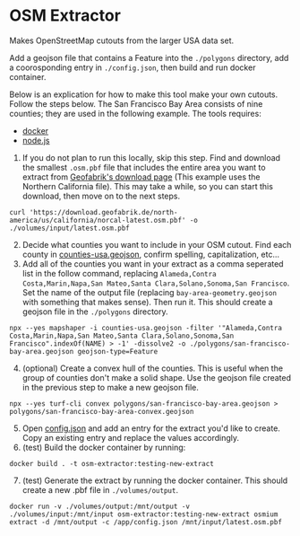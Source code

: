 # OSM Extractor

Makes OpenStreetMap cutouts from the larger USA data set.

Add a geojson file that contains a Feature into the `./polygons` directory, add a coorosponding entry in `./config.json`, then build and run docker container.

Below is an explication for how to make this tool make your own cutouts. Follow the steps below. The San Francisco Bay Area consists of nine counties; they are used in the following example. The tools requires:

* [docker](https://www.docker.com/)
* [node.js](https://nodejs.org/en)

1. If you do not plan to run this locally, skip this step. Find and download the smallest `.osm.pbf` file that includes the entire area you want to extract from [Geofabrik's download page](https://download.geofabrik.de/north-america/us.html) (This example uses the Northern California file). This may take a while, so you can start this download, then move on to the next steps. 
```
curl 'https://download.geofabrik.de/north-america/us/california/norcal-latest.osm.pbf' -o ./volumes/input/latest.osm.pbf
```
2. Decide what counties you want to include in your OSM cutout. Find each county in [counties-usa.geojson](counties-usa.geojson), confirm spelling, capitalization, etc... 
3. Add all of the counties you want in your extract as a comma seperated list in the follow command, replacing `Alameda,Contra Costa,Marin,Napa,San Mateo,Santa Clara,Solano,Sonoma,San Francisco`. Set the name of the output file (replacing `bay-area-geometry.geojson` with something that makes sense). Then run it. This should create a geojson file in the `./polygons` directory. 
```
npx --yes mapshaper -i counties-usa.geojson -filter '"Alameda,Contra Costa,Marin,Napa,San Mateo,Santa Clara,Solano,Sonoma,San Francisco".indexOf(NAME) > -1' -dissolve2 -o ./polygons/san-francisco-bay-area.geojson geojson-type=Feature
```
4. (optional) Create a convex hull of the counties. This is useful when the group of counties don't make a solid shape. Use the geojson file created in the previous step to make a new geojson file. 
```
npx --yes turf-cli convex polygons/san-francisco-bay-area.geojson > polygons/san-francisco-bay-area-convex.geojson
```
5. Open [config.json](config.json) and add an entry for the extract you'd like to create. Copy an existing entry and replace the values accordingly.
6. (test) Build the docker container by running:
```
docker build . -t osm-extractor:testing-new-extract
```
7. (test) Generate the extract by running the docker container. This should create a new .pbf file in `./volumes/output`.
```
docker run -v ./volumes/output:/mnt/output -v ./volumes/input:/mnt/input osm-extractor:testing-new-extract osmium extract -d /mnt/output -c /app/config.json /mnt/input/latest.osm.pbf
```
